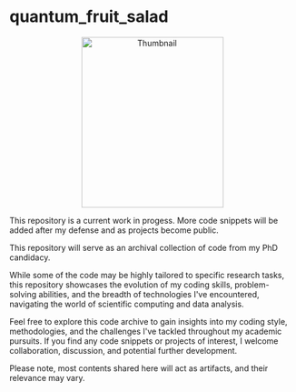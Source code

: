 # quantum_fruit_salad 

<p align="center">
<img src="https://ih1.redbubble.net/image.3047863206.6446/raf,750x1000,075,t,101010:01c5ca27c6.jpg" alt="Thumbnail" width="250" height="300">
</a>

This repository is a current work in progess. More code snippets will be added after my defense and as projects become public. 

This repository will serve as an archival collection of code from my PhD candidacy. 

While some of the code may be highly tailored to specific research tasks, this repository showcases the evolution of my coding skills, problem-solving abilities, and the breadth of technologies I've encountered, navigating the world of scientific computing and data analysis.

Feel free to explore this code archive to gain insights into my coding style, methodologies, and the challenges I've tackled throughout my academic pursuits. If you find any code snippets or projects of interest, I welcome collaboration, discussion, and potential further development.

Please note, most contents shared here will act as artifacts, and their relevance may vary. 


